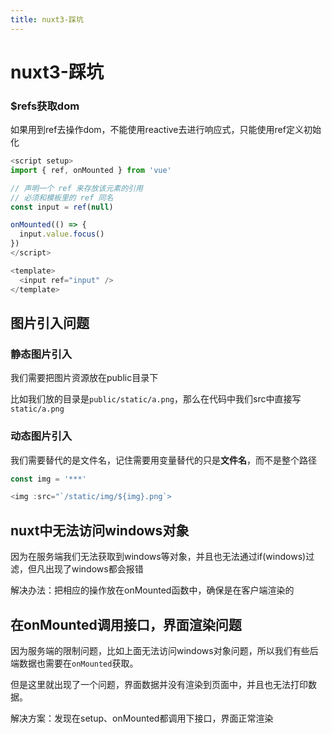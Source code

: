 ```yaml
---
title: nuxt3-踩坑
---
```


# nuxt3-踩坑

### $refs获取dom

如果用到ref去操作dom，不能使用reactive去进行响应式，只能使用ref定义初始化

```js
<script setup>
import { ref, onMounted } from 'vue'

// 声明一个 ref 来存放该元素的引用
// 必须和模板里的 ref 同名
const input = ref(null)

onMounted(() => {
  input.value.focus()
})
</script>

<template>
  <input ref="input" />
</template>
```

## 图片引入问题

### 静态图片引入

我们需要把图片资源放在public目录下

比如我们放的目录是`public/static/a.png`，那么在代码中我们src中直接写`static/a.png`

### 动态图片引入

我们需要替代的是文件名，记住需要用变量替代的只是**文件名**，而不是整个路径

```js
const img = '***'

<img :src="`/static/img/${img}.png`>
```

## nuxt中无法访问windows对象

因为在服务端我们无法获取到windows等对象，并且也无法通过if(windows)过滤，但凡出现了windows都会报错

解决办法：把相应的操作放在onMounted函数中，确保是在客户端渲染的

## 在onMounted调用接口，界面渲染问题

因为服务端的限制问题，比如上面无法访问windows对象问题，所以我们有些后端数据也需要在`onMounted`获取。

但是这里就出现了一个问题，界面数据并没有渲染到页面中，并且也无法打印数据。

解决方案：发现在setup、onMounted都调用下接口，界面正常渲染